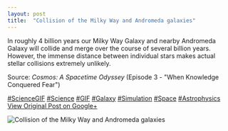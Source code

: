 ```yaml
---
layout: post
title:  "Collision of the Milky Way and Andromeda galaxies"
---
```


In roughly 4 billion years our Milky Way Galaxy and nearby Andromeda Galaxy will collide and merge over the course of several billion years. However, the immense distance between individual stars makes actual stellar collisions extremely unlikely.  
  
Source: _Cosmos: A Spacetime Odyssey_ (Episode 3 -  "When Knowledge Conquered Fear")  
  
[#ScienceGIF](https://plus.google.com/s/%23ScienceGIF/posts) [#Science](https://plus.google.com/s/%23Science/posts) [#GIF](https://plus.google.com/s/%23GIF/posts) [#Galaxy](https://plus.google.com/s/%23Galaxy/posts) [#Simulation](https://plus.google.com/s/%23Simulation/posts) [#Space](https://plus.google.com/s/%23Space/posts) [#Astrophysics](https://plus.google.com/s/%23Astrophysics/posts)
[View Original Post on Google+](https://plus.google.com/+ColinSullender/posts/brtt4vYJhsp)

![Collision of the Milky Way and Andromeda galaxies](/assets/img/2015-05-22-Collision-of-the-Milky-Way-and-Andromeda-galaxies.gif)
